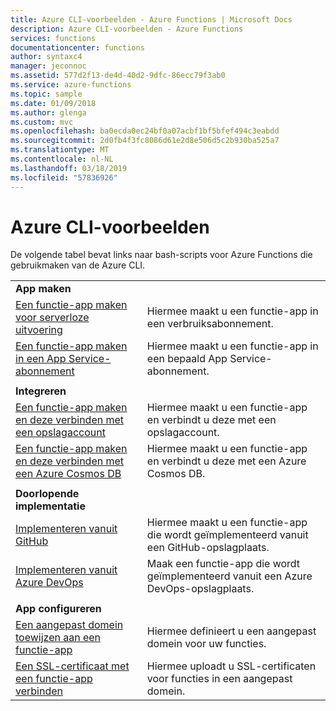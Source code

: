 ```yaml
---
title: Azure CLI-voorbeelden - Azure Functions | Microsoft Docs
description: Azure CLI-voorbeelden - Azure Functions
services: functions
documentationcenter: functions
author: syntaxc4
manager: jeconnoc
ms.assetid: 577d2f13-de4d-40d2-9dfc-86ecc79f3ab0
ms.service: azure-functions
ms.topic: sample
ms.date: 01/09/2018
ms.author: glenga
ms.custom: mvc
ms.openlocfilehash: ba0ecda0ec24bf0a07acbf1bf5bfef494c3eabdd
ms.sourcegitcommit: 2d0fb4f3fc8086d61e2d8e506d5c2b930ba525a7
ms.translationtype: MT
ms.contentlocale: nl-NL
ms.lasthandoff: 03/18/2019
ms.locfileid: "57836926"
---
```

# <a name="azure-cli-samples"></a>Azure CLI-voorbeelden

De volgende tabel bevat links naar bash-scripts voor Azure Functions die gebruikmaken van de Azure CLI.

| | |
|-|-|
|<a name="create"></a>**App maken**||
| [Een functie-app maken voor serverloze uitvoering](scripts/functions-cli-create-serverless.md) | Hiermee maakt u een functie-app in een verbruiksabonnement.  |
| [Een functie-app maken in een App Service-abonnement](scripts/functions-cli-create-app-service-plan.md) | Hiermee maakt u een functie-app in een bepaald App Service-abonnement. |
| | |
|**Integreren**||
| [Een functie-app maken en deze verbinden met een opslagaccount](scripts/functions-cli-create-function-app-connect-to-storage-account.md) | Hiermee maakt u een functie-app en verbindt u deze met een opslagaccount. |
| [Een functie-app maken en deze verbinden met een Azure Cosmos DB](scripts/functions-cli-create-function-app-connect-to-cosmos-db.md) | Hiermee maakt u een functie-app en verbindt u deze met een Azure Cosmos DB. |
| | |
|**Doorlopende implementatie**||
| [Implementeren vanuit GitHub](scripts/functions-cli-create-function-app-github-continuous.md) | Hiermee maakt u een functie-app die wordt geïmplementeerd vanuit een GitHub-opslagplaats.  |
| [Implementeren vanuit Azure DevOps](scripts/functions-cli-create-function-app-vsts-continuous.md) | Maak een functie-app die wordt geïmplementeerd vanuit een Azure DevOps-opslagplaats.  |
| | |
|**App configureren**||
| [Een aangepast domein toewijzen aan een functie-app](scripts/functions-cli-configure-custom-domain.md) | Hiermee definieert u een aangepast domein voor uw functies.  |
| [Een SSL-certificaat met een functie-app verbinden](scripts/functions-cli-configure-ssl-certificate.md)  |  Hiermee uploadt u SSL-certificaten voor functies in een aangepast domein. |

<!---

|**Scale app**||

|**Connect app to resources**||
-->
